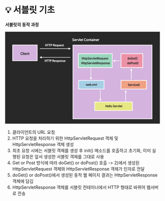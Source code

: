 # 💡 **서블릿 기초**

**서블릿의 동작 과정**


![img](https://github.com/dilmah0203/TIL/blob/main/Image/Servlet1.png)

1) 클라이언트의 URL 요청
2) HTTP 요청을 처리하기 위한 HttpServletRequest 객체 및 HttpServletResponse 객체 생성
3) 최초 요청 시에는 서블릿 객체를 생성 후 init() 메소드를 호출하고 초기화, 이미 실행된 요청은 앞서 생성한 서블릿 객체를 그대로 사용
4) Get or Post 방식에 따라 doGet() or doPost() 호출
   -> 2)에서 생성된 HttpServletRequest 객체와 HttpServletResponse 객체가 인자로 전달
5) doGet() or doPost()에서 생성된 동적 웹 페이지 결과는 HttpServletResponse 객체에 담김
6) HttpServletResponse 객체를 서블릿 컨테이너에서 HTTP 형태로 바뀌어 웹서버로 전송
